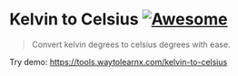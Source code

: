# Kelvin to Celsius [![Awesome](https://cdn.rawgit.com/sindresorhus/awesome/d7305f38d29fed78fa85652e3a63e154dd8e8829/media/badge.svg)](https://github.com/sindresorhus/awesome)

>Convert kelvin degrees to celsius degrees with ease.

Try demo: https://tools.waytolearnx.com/kelvin-to-celsius
